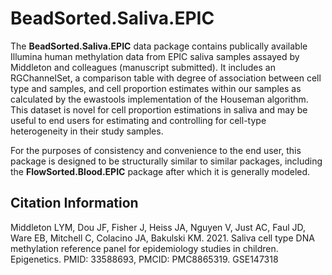 # BeadSorted.Saliva.EPIC

The **BeadSorted.Saliva.EPIC** data package contains publically available Illumina human methylation data from EPIC saliva samples assayed by Middleton and colleagues (manuscript submitted). It includes an RGChannelSet, a comparison table with degree of association between cell type and samples, and cell proportion estimates within our samples as calculated by the ewastools implementation of the Houseman algorithm. This dataset is novel for cell proportion estimations in saliva and may be useful to end users for estimating and controlling for cell-type heterogeneity in their study samples.

For the purposes of consistency and convenience to the end user, this package is designed to be structurally similar to similar packages, including the **FlowSorted.Blood.EPIC** package after which it is generally modeled.

## Citation Information
Middleton LYM, Dou JF, Fisher J, Heiss JA, Nguyen V, Just AC, Faul JD, Ware EB, Mitchell C, Colacino JA, Bakulski KM. 2021. Saliva cell type DNA methylation reference panel for epidemiology studies in children. Epigenetics. PMID: 33588693, PMCID: PMC8865319. GSE147318
